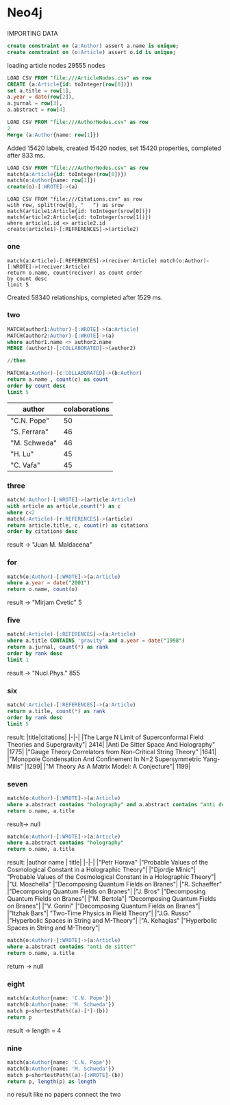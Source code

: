 # Neo4j

### 
IMPORTING DATA
```sql
create constraint on (a:Author) assert a.name is unique; 
create constraint on (o:Article) assert o.id is unique;
```

loading article nodes 29555 nodes
```sql
LOAD CSV FROM "file:///ArticleNodes.csv" as row
CREATE (a:Article{id: toInteger(row[0])})
set a.title = row[1],
a.year = date(row[2]),
a.jurnal = row[3],
a.abstract = row[4]
```

```sql
LOAD CSV FROM "file:///AuthorNodes.csv" as row
2
Merge (a:Author{name: row[1]})

```
Added 15420 labels, created 15420 nodes, set 15420 properties, completed after 833 ms.

```sql
LOAD CSV FROM "file:///AuthorNodes.csv" as row
match(a:Article{id: toInteger(row[0])})
match(o:Author{name: row[1]})
create(o)-[:WROTE]->(a)
```

```
LOAD CSV FROM "file:///Citations.csv" as row
with row, split(row[0], "	") as srow
match(article1:Article{id: toInteger(srow[0])})
match(article2:Article{id: toInteger(srow[1])})
where article1.id <> article2.id
create(article1)-[:REFRERENCES]->(article2)
```


### one 
~~~cypher
match(a:Article)-[:REFERENCES]->(reciver:Article) match(o:Author)-[:WROTE]->(reciver:Article)
return o.name, count(reciver) as count order 
by count desc 
limit 5
~~~
Created 58340 relationships, completed after 1529 ms.


### two
```sql
MATCH(author1:Author)-[:WROTE]->(a:Article)
MATCH(author2:Author)-[:WROTE]->(a)
where author1.name <> author2.name
MERGE (author1)-[:COLLABORATED]->(author2)

//then 

MATCH(a:Author)-[c:COLLABORATED]->(b:Author)
return a.name , count(c) as count
order by count desc
limit 5
```
|author|colaborations|
|-|-|
|"C.N. Pope"	|50|
|"S. Ferrara"	|46|
|"M. Schweda"	|46|
|"H. Lu"	|45|
|"C. Vafa"|	45|

### three
```sql
match(:Author)-[:WROTE]->(article:Article)
with article as article,count(*) as c
where c<2
match(:Article)-[r:REFERENCES]->(article)
return article.title, c, count(r) as citations
order by citations desc
```
result -> "Juan M. Maldacena"

### for
```sql
match(o:Author)-[:WROTE]->(a:Article)
where a.year = date("2001")
return o.name, count(o)
```
result -> "Mirjam Cvetic"	5

### five
```sql
match(:Article)-[:REFERENCES]->(a:Article)
where a.title CONTAINS 'gravity' and a.year = date("1998")
return a.jurnal, count(*) as rank
order by rank desc
limit 1
```
result -> "Nucl.Phys."	855

### six
```sql
match(:Article)-[:REFERENCES]->(a:Article)
return a.title, count(*) as rank
order by rank desc
limit 5
```
result:
|title|citations|
|-|-|
|The Large N Limit of Superconformal Field Theories and Supergravity"|	2414|
|Anti De Sitter Space And Holography"	|1775|
|"Gauge Theory Correlators from Non-Critical String Theory"	|1641|
|"Monopole Condensation And Confinement In N=2 Supersymmetric Yang-Mills"	|1299|
|"M Theory As A Matrix Model: A Conjecture"|	1199|


### seven 
```sql
match(o:Author)-[:WROTE]->(a:Article)
where a.abstract contains "holography" and a.abstract contains "anti de sitter"
return o.name, a.title
```
result-> null
```sql
match(o:Author)-[:WROTE]->(a:Article)
where a.abstract contains "holography" 
return o.name, a.title
```
result: 
|author name | title|
|-|-|
|"Petr Horava"	|"Probable Values of the Cosmological Constant in a Holographic Theory"|
|"Djordje Minic"|	"Probable Values of the Cosmological Constant in a Holographic Theory"|
|"U. Moschella"	|"Decomposing Quantum Fields on Branes"|
|"R. Schaeffer"	|"Decomposing Quantum Fields on Branes"|
|"J. Bros"	|"Decomposing Quantum Fields on Branes"|
|"M. Bertola"|	"Decomposing Quantum Fields on Branes"|
|"V. Gorini"	|"Decomposing Quantum Fields on Branes"|
|"Itzhak Bars"|	"Two-Time Physics in Field Theory"|
|"J.G. Russo"	|"Hyperbolic Spaces in String and M-Theory"|
|"A. Kehagias"	|"Hyperbolic Spaces in String and M-Theory"|

```sql
match(o:Author)-[:WROTE]->(a:Article)
where a.abstract contains "anti de sitter" 
return o.name, a.title
```
return -> null

### eight

```sql
match(a:Author{name: 'C.N. Pope'})
match(b:Author{name: 'M. Schweda'})
match p=shortestPath((a)-[*]-(b))
return p
```
result -> length = 4

### nine
```sql
match(a:Author{name: 'C.N. Pope'})
match(b:Author{name: 'M. Schweda'})
match p=shortestPath((a)-[:WROTE]-(b))
return p, length(p) as length
```
no result like no papers connect the two

